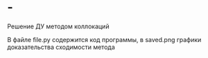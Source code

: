 # -
Решение ДУ методом коллокаций

В файле file.py содержится код программы, в saved.png графики доказательства сходимости метода
